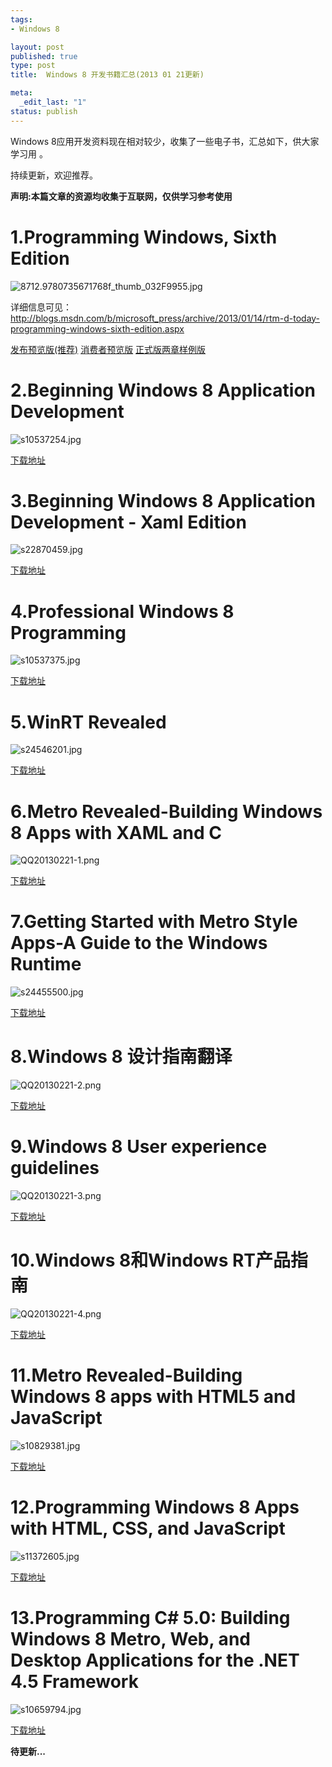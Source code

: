 ```yaml
--- 
tags: 
- Windows 8

layout: post
published: true
type: post
title:  Windows 8 开发书籍汇总(2013 01 21更新)

meta: 
  _edit_last: "1"
status: publish
---
```


Windows 8应用开发资料现在相对较少，收集了一些电子书，汇总如下，供大家学习用 。

持续更新，欢迎推荐。

**声明:本篇文章的资源均收集于互联网，仅供学习参考使用**

<!--more-->

# 1.Programming Windows, Sixth Edition

![8712.9780735671768f_thumb_032F9955.jpg][1]

详细信息可见：http://blogs.msdn.com/b/microsoft_press/archive/2013/01/14/rtm-d-today-programming-windows-sixth-edition.aspx

[发布预览版(推荐)][2] [消费者预览版][3] [正式版两章样例版][4]

# 2.Beginning Windows 8 Application Development

![s10537254.jpg][5]

[下载地址][6]

# 3.Beginning Windows 8 Application Development - Xaml Edition

![s22870459.jpg][7]

[下载地址][8]

# 4.Professional Windows 8 Programming

![s10537375.jpg][9]

[下载地址][10]

# 5.WinRT Revealed

![s24546201.jpg][11]

[下载地址][12]

# 6.Metro Revealed-Building Windows 8 Apps with XAML and C

![QQ20130221-1.png][13]

[下载地址][14]

# 7.Getting Started with Metro Style Apps-A Guide to the Windows Runtime

![s24455500.jpg][15]

[下载地址][16]

# 8.Windows 8 设计指南翻译

![QQ20130221-2.png][17]

[下载地址][18]

# 9.Windows 8 User experience guidelines

![QQ20130221-3.png][19]

[下载地址][20]

# 10.Windows 8和Windows RT产品指南

![QQ20130221-4.png][21]

[下载地址][22]

# 11.Metro Revealed-Building Windows 8 apps with HTML5 and JavaScript

![s10829381.jpg][23]

[下载地址][24]

# 12.Programming Windows 8 Apps with HTML, CSS, and JavaScript

![s11372605.jpg][25]

[下载地址][26]

# 13.Programming C# 5.0: Building Windows 8 Metro, Web, and Desktop Applications for the .NET 4.5 Framework

![s10659794.jpg][27]

[下载地址][28]

**待更新...**

 [1]: http://a1.eoe.cn/www/home/201302/21/a7b1/51258d27df0e1.jpg "8712.9780735671768f_thumb_032F9955.jpg"
 [2]: http://pan.baidu.com/share/link?shareid=280313&uk=2852373307 "发布预览版(推荐)"
 [3]: http://pan.baidu.com/share/link?shareid=280319&uk=2852373307 "消费者预览版"
 [4]: http://pan.baidu.com/share/link?shareid=280323&uk=2852373307 "正式版两张样例版"
 [5]: http://a1.eoe.cn/www/home/201302/21/09c3/51259524bbe7f.jpg "s10537254.jpg"
 [6]: http://pan.baidu.com/share/link?shareid=280392&uk=2852373307
 [7]: http://a1.eoe.cn/www/home/201302/21/cf95/512596c58816e.jpg "s22870459.jpg"
 [8]: http://pan.baidu.com/share/link?shareid=280393&uk=2852373307
 [9]: http://a1.eoe.cn/www/home/201302/21/412e/51259f3d8abab.jpg "s10537375.jpg"
 [10]: http://pan.baidu.com/share/link?shareid=280395&uk=2852373307
 [11]: http://a1.eoe.cn/www/home/201302/21/8002/51259834c4650.jpg "s24546201.jpg"
 [12]: http://pan.baidu.com/share/link?shareid=280366&uk=2852373307
 [13]: http://a1.eoe.cn/www/home/201302/21/5b9f/512599df54162.png "QQ20130221-1.png"
 [14]: http://pan.baidu.com/share/link?shareid=280374&uk=2852373307
 [15]: http://a1.eoe.cn/www/home/201302/21/dd33/51259aea73d35.jpg "s24455500.jpg"
 [16]: http://pan.baidu.com/share/link?shareid=280375&uk=2852373307
 [17]: http://a1.eoe.cn/www/home/201302/21/1c5f/51259bd73def1.png "QQ20130221-2.png"
 [18]: http://pan.baidu.com/share/link?shareid=280380&uk=2852373307
 [19]: http://a1.eoe.cn/www/home/201302/21/447f/51259cf60f311.png "QQ20130221-3.png"
 [20]: http://pan.baidu.com/share/link?shareid=280382&uk=2852373307
 [21]: http://a1.eoe.cn/www/home/201302/21/5124/51259da7b2813.png "QQ20130221-4.png"
 [22]: http://pan.baidu.com/share/link?shareid=280396&uk=2852373307
 [23]: http://a1.eoe.cn/www/home/201302/21/00ce/5125a5c304411.jpg "s10829381.jpg"
 [24]: http://pan.baidu.com/share/link?shareid=280416&uk=2852373307
 [25]: http://a1.eoe.cn/www/home/201302/21/8d75/5125b3aaee3ab.jpg "s11372605.jpg"
 [26]: http://pan.baidu.com/share/link?shareid=280487&uk=2852373307
 [27]: http://a1.eoe.cn/www/home/201302/21/fa29/5125b852b971e.jpg "s10659794.jpg"
 [28]: http://pan.baidu.com/share/link?shareid=280580&uk=2852373307